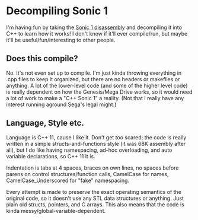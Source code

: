 # Decompiling Sonic 1

I'm having fun by taking the [Sonic 1 disassembly](https://github.com/sonicretro/s1disasm) and decompiling it into C++ to learn how it works! I don't know if it'll ever compile/run, but maybe it'll be useful/fun/interesting to other people.

## Does this compile?

No. It's not even set up to compile. I'm just kinda throwing everything in .cpp files to keep it organized, but there are no headers or makefiles or anything. A lot of the lower-level code (and some of the higher level code) is really dependent on how the Genesis/Mega Drive works, so it would need a lot of work to make a "C++ Sonic 1" a reality. (Not that I really have any interest running aground Sega's legal might.)

## Language, Style etc.

Language is C++ 11, cause I like it. Don't get too scared; the code is really written in a simple structs-and-functions style (it was 68K assembly after all), but I do like having namespacing, ad-hoc overloading, and auto variable declarations, so C++ 11 it is.

Indentation is tabs at 4 spaces, braces on own lines, no spaces before parens on control structures/function calls, CamelCase for names, CamelCase_Underscored for "fake" namespacing.

Every attempt is made to preserve the exact operating semantics of the original code, so it doesn't use any STL data structures or anything. Just plain old structs, pointers, and C arrays. This also means that the code is kinda messy/global-variable-dependent.
